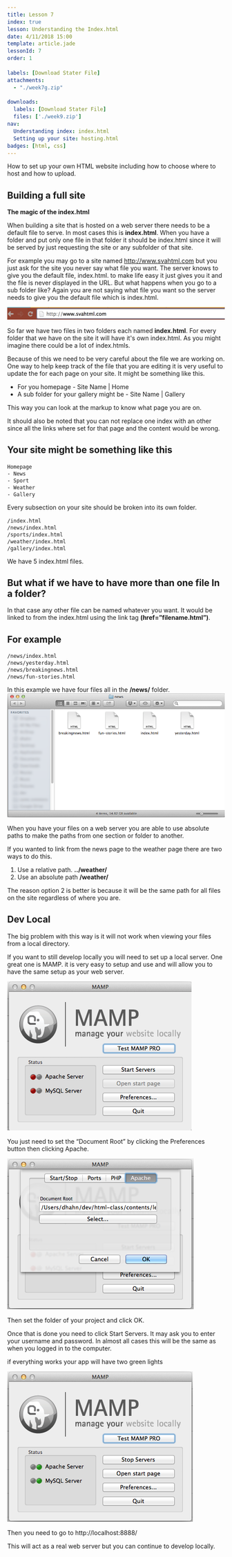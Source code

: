 ```yaml
---
title: Lesson 7
index: true
lesson: Understanding the Index.html
date: 4/11/2018 15:00
template: article.jade
lessonId: 7
order: 1

labels: [Download Stater File]
attachments:
  - "./week7g.zip"

downloads:
  labels: [Download Stater File]
  files: ['./week9.zip']
nav:
  Understanding index: index.html
  Setting up your site: hosting.html
badges: [html, css]
---
```


How to set up your own HTML website including how to choose where to host and how to upload.

<span class="more"></span>

## Building a full site

**The magic of the index.html**

When building a site that is hosted on a web server there needs to be a default file to serve. In most cases this is **index.html**. When you have a folder and put only one file in that folder it should be index.html since it will be served by just requesting the site or any subfolder of that site.

For example you may go to a site named http://www.svahtml.com but you just ask for the site you never say what file you want. The server knows to give you the default file, index.html. to make life easy it just gives you it and the file is never displayed in the URL. But what happens when you go to a sub folder like? Again you are not saying what file you want so the server needs to give you the default file which is index.html.

![](./images/image04.png)

So far we have two files in two folders each named **index.html**. For every folder that we have on the site it will have it&#39;s own index.html. As you might imagine there could be a lot of index.htmls.

Because of this we need to be very careful about the file we are working on. One way to help keep track of the file that you are editing it is very useful to update the for each page on your site. It might be something like this.

- For you homepage - Site Name | Home
- A sub folder for your gallery might be - Site Name | Gallery

This way you can look at the markup to know what page you are on.

It should also be noted that you can not replace one index with an other since all the links where set for that page and the content would be wrong.

## Your site might be something like this

    Homepage
    - News
    - Sport
    - Weather
    - Gallery

Every subsection on your site should be broken into its own folder.

    /index.html
    /news/index.html
    /sports/index.html
    /weather/index.html
    /gallery/index.html

We have 5 index.html files.

## But what if we have to have more than one file In a folder?

In that case any other file can be named whatever you want. It would be linked to from the index.html using the link tag **(href=&rdquo;filename.html&rdquo;)**.

## For example

    /news/index.html
    /news/yesterday.html
    /news/breakingnews.html
    /news/fun-stories.html

In this example we have four files all in the **/news/** folder.
![](./images/image00.png)

When you have your files on a web server you are able to use absolute paths to make the paths from one section or folder to another.

If you wanted to link from the news page to the weather page there are two ways to do this.

1.  Use a relative path. **../weather/**
2.  Use an absolute path **/weather/**

The reason option 2 is better is because it will be the same path for all files on the site regardless of where you are.

## Dev Local

The big problem with this way is it will not work when viewing your files from a local directory.

If you want to still develop locally you will need to set up a local server. One great one is MAMP. it is very easy to setup and use and will allow you to have the same setup as your web server.

![](./images/image01.png)

You just need to set the &ldquo;Document Root&rdquo; by clicking the Preferences button then clicking Apache.

![](./images/image05.png)

Then set the folder of your project and click OK.

Once that is done you need to click Start Servers. It may ask you to enter your username and password. In almost all cases this will be the same as when you logged in to the computer.

if everything works your app will have two green lights

![](./images/image03.png)

Then you need to go to http://localhost:8888/

This will act as a real web server but you can continue to develop locally.
